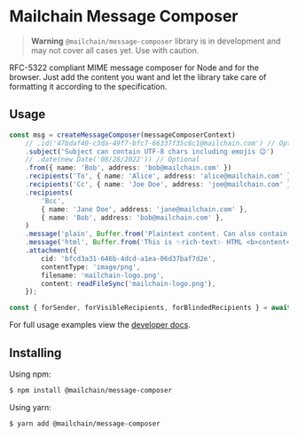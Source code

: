 # Mailchain Message Composer

> **Warning** `@mailchain/message-composer` library is in development and may not cover all cases yet. Use with caution.

RFC-5322 compliant MIME message composer for Node and for the browser. Just add the content you want and let the library take care of formatting it according to the specification.

## Usage

```ts
const msg = createMessageComposer(messageComposerContext)
	// .id('47bdaf40-c3da-49f7-bfc7-66337f35c6c1@mailchain.com') // Optional
	.subject('Subject can contain UTF-8 chars including emojis 😉')
	// .date(new Date('08/28/2022')) // Optional
	.from({ name: 'Bob', address: 'bob@mailchain.com' })
	.recipients('To', { name: 'Alice', address: 'alice@mailchain.com' })
	.recipients('Cc', { name: 'Joe Doe', address: 'joe@mailchain.com' })
	.recipients(
		'Bcc',
		{ name: 'Jane Doe', address: 'jane@mailchain.com' },
		{ name: 'Bob', address: 'bob@mailchain.com' },
	)
	.message('plain', Buffer.from('Plaintext content. Can also contain UTF-8 and emojis 🤐.'))
	.message('html', Buffer.from('This is ✨rich-text✨ HTML <b>content</b>.'))
	.attachment({
		cid: 'bfcd3a31-646b-4dcd-a1ea-06d37baf7d2e',
		contentType: 'image/png',
		filename: 'mailchain-logo.png',
		content: readFileSync('mailchain-logo.png'),
	});

const { forSender, forVisibleRecipients, forBlindedRecipients } = await msg.build();
```

For full usage examples view the [developer docs](https://docs.mailchain.com).

## Installing

Using npm:

```bash
$ npm install @mailchain/message-composer
```

Using yarn:

```bash
$ yarn add @mailchain/message-composer
```
